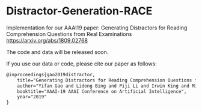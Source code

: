 # Distractor-Generation-RACE
Implementation for our AAAI19 paper: Generating Distractors for Reading Comprehension Questions from Real Examinations https://arxiv.org/abs/1809.02768

The code and data will be released soon.

If you use our data or code, please cite our paper as follows:
```tex
@inproceedings{gao2019distractor,
	title="Generating Distractors for Reading Comprehension Questions from Real Examinations",
	author="Yifan Gao and Lidong Bing and Piji Li and Irwin King and Michael R. Lyu",
	booktitle="AAAI-19 AAAI Conference on Artificial Intelligence",
	year="2019"
}
```
